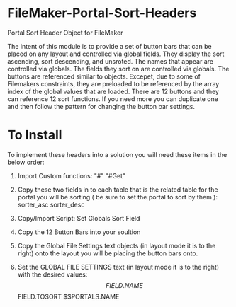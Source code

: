 # FileMaker-Portal-Sort-Headers
Portal Sort Header Object for FileMaker

The intent of this module is to provide a set of button bars that can be placed on any layout and controlled via global fields. They display the sort ascending, sort descending, and unsroted. The names that appear are controlled via globals. The fields they sort on are controlled via globals. The buttons are referenced similar to objects. Excepet, due to some of Filemakers constraints, they are preloaded to be referenced by the array index of the global values that are loaded. There are 12 buttons and they can reference 12 sort functions. If you need more you can duplicate one and then follow the pattern for changing the button bar settings.

# To Install
To implement these headers into a solution you will need these items in the below order:

1. Import Custom functions:
	"#"
	"#Get"

2. Copy these two fields in to each table that is the related table for the portal you will be sorting 
( be sure to set the portal to sort by them ):
	sorter_asc
	sorter_desc

3. Copy/Import Script:
	Set Globals Sort Field

4. Copy the 12 Button Bars into your soultion

5. Copy the Global File Settings text objects (in layout mode it is to the right) onto the layout you will be placing the button bars onto.

6. Set the GLOBAL FILE SETTINGS text (in layout mode it is to the right) with the desired values:
	$$FIELD.NAME
	$$FIELD.TOSORT
	$$PORTALS.NAME
